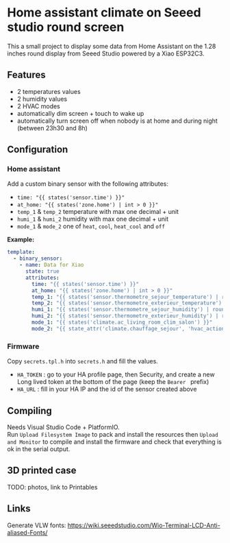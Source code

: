 # Home assistant climate on Seeed studio round screen

This a small project to display some data from Home Assistant on the 1.28 inches round display from Seeed Studio powered by a Xiao ESP32C3.

## Features

- 2 temperatures values
- 2 humidity values
- 2 HVAC modes
- automatically dim screen + touch to wake up
- automatically turn screen off when nobody is at home and during night (between 23h30 and 8h)

## Configuration

### Home assistant

Add a custom binary sensor with the following attributes:
- `time: "{{ states('sensor.time') }}"`
- `at_home: "{{ states('zone.home') | int > 0 }}"`
- `temp_1` & `temp_2` temperature with max one decimal + unit
- `humi_1` & `humi_2` humidity with max one decimal + unit
- `mode_1` & `mode_2` one of `heat`, `cool`, `heat_cool` and `off`

**Example:**
```yaml
template:
  - binary_sensor:
    - name: Data for Xiao
      state: true
      attributes:
        time: "{{ states('sensor.time') }}"
        at_home: "{{ states('zone.home') | int > 0 }}"
        temp_1: "{{ states('sensor.thermometre_sejour_temperature') | round(1) }}°C"
        temp_2: "{{ states('sensor.thermometre_exterieur_temperature') | round(1) }}°C"
        humi_1: "{{ states('sensor.thermometre_sejour_humidity') | round(0) }}%"
        humi_2: "{{ states('sensor.thermometre_exterieur_humidity') | round(0) }}%"
        mode_1: "{{ states('climate.ac_living_room_clim_salon') }}"
        mode_2: "{{ state_attr('climate.chauffage_sejour', 'hvac_action') | replace('heating', 'heat') | replace('idle', 'off') }}"
```

### Firmware

Copy `secrets.tpl.h` into `secrets.h` and fill the values.

- `HA_TOKEN` : go to your HA profile page, then Security, and create a new Long lived token at the bottom of the page (keep the `Bearer ` prefix)
- `HA_URL` : fill in your HA IP and the id of the sensor created above

## Compiling

Needs Visual Studio Code + PlatformIO.  
Run `Upload Filesystem Image` to pack and install the resources then `Upload and Monitor` to compile and install the firmware and check that everything is ok in the serial output.

## 3D printed case

TODO: photos, link to Printables

## Links

Generate VLW fonts: https://wiki.seeedstudio.com/Wio-Terminal-LCD-Anti-aliased-Fonts/
